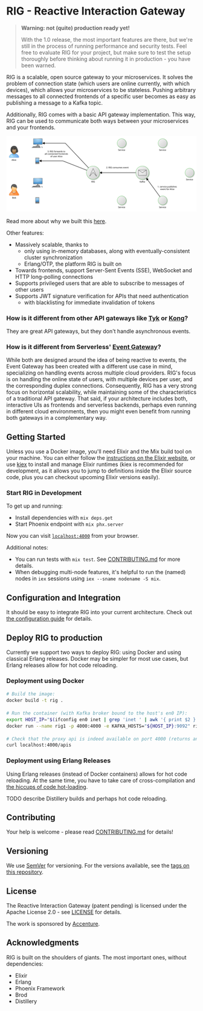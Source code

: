 # RIG - Reactive Interaction Gateway

> **Warning: not (quite) production ready yet!**
>
> With the 1.0 release, the most important features are there, but we're still in the
> process of running performance and security tests. Feel free to evaluate RIG for
> your project, but make sure to test the setup thoroughly before thinking about running
> it in production - you have been warned.

RIG is a scalable, open source gateway to your microservices. It solves the problem of
connection state (which users are online currently, with which devices), which allows your
microservices to be stateless. Pushing arbitrary messages to all connected frontends of a
specific user becomes as easy as publishing a message to a Kafka topic.

Additionally, RIG comes with a basic API gateway implementation. This way, RIG can be used to
communicate both ways between your microservices and your frontends.

![RIG Overview](doc/overview.svg)

Read more about why we built this [here](doc/motivation.md).

Other features:
- Massively scalable, thanks to
  - only using in-memory databases, along with eventually-consistent cluster synchronization
  - Erlang/OTP, the platform RIG is built on
- Towards frontends, support Server-Sent Events (SSE), WebSocket and HTTP long-polling
  connections
- Supports privileged users that are able to subscribe to messages of other users
- Supports JWT signature verification for APIs that need authentication
  - with blacklisting for immediate invalidation of tokens

### How is it different from other API gateways like [Tyk](https://tyk.io/) or [Kong](https://getkong.org/)?

They are great API gateways, but they don't handle asynchronous events.

### How is it different from Serverless' [Event Gateway](https://serverless.com/event-gateway/)?

While both are designed around the idea of being reactive to events, the Event Gateway has been
created with a different use case in mind, specializing on handling events across multiple cloud
providers. RIG's focus is on handling the online state of users, with multiple devices per user,
and the corresponding duplex connections. Consequently, RIG has a very strong focus on
horizontal scalability, while maintaining some of the characteristics of a traditional API
gateway. That said, if your architecture includes both, interactive UIs as frontends and
serverless backends, perhaps even running in different cloud environments, then you might even
benefit from running both gateways in a complementary way.

## Getting Started

Unless you use a Docker image, you'll need Elixir and the Mix build tool on your machine. You
can either follow the
[instructions on the Elixir website](https://elixir-lang.org/install.html), or use
[kiex](https://github.com/taylor/kiex) to install and manage Elixir runtimes (kiex is
recommended for development, as it allows you to jump to definitions inside the Elixir source
code, plus you can checkout upcoming Elixir versions easily).

### Start RIG in Development

To get up and running:

- Install dependencies with `mix deps.get`
- Start Phoenix endpoint with `mix phx.server`

Now you can visit [`localhost:4000`](http://localhost:4000) from your browser.

Additional notes:
- You can run tests with `mix test`. See [CONTRIBUTING.md](CONTRIBUTING.md) for more details.
- When debugging multi-node features, it's helpful to run the (named) nodes in `iex` sessions
  using `iex --sname nodename -S mix`.

## Configuration and Integration

It should be easy to integrate RIG into your current architecture. Check out
[the configuration guide](doc/configuration.md) for details.

## Deploy RIG to production

Currently we support two ways to deploy RIG: using Docker and using classical Erlang releases. Docker may be simpler for most use cases, but Erlang releases allow for hot code reloading.

### Deployment using Docker

```bash
# Build the image:
docker build -t rig .

# Run the container (with Kafka broker bound to the host's en0 IP):
export HOST_IP="$(ifconfig en0 inet | grep 'inet ' | awk '{ print $2 }')"
docker run --name rig1 -p 4000:4000 -e KAFKA_HOSTS="${HOST_IP}:9092" rig

# Check that the proxy api is indeed available on port 4000 (returns an empty list by default):
curl localhost:4000/apis
```

### Deployment using Erlang Releases
Using Erlang releases (instead of Docker containers) allows for hot code reloading. At the same
time, you have to take care of cross-compilation and
[the hiccups of code hot-loading](http://learnyousomeerlang.com/relups#the-hiccups-of-appups-and-relups).

TODO describe Distillery builds and perhaps hot code reloading.

## Contributing

Your help is welcome - please read [CONTRIBUTING.md](CONTRIBUTING.md) for details!

## Versioning

We use [SemVer](http://semver.org/) for versioning. For the versions available, see the
[tags on this repository](https://github.com/Accenture/reactive-interaction-gateway/tags).

## License

The Reactive Interaction Gateway (patent pending) is licensed under the Apache License 2.0 - see
[LICENSE](LICENSE) for details.

The work is sponsored by [Accenture](https://accenture.github.io/).

## Acknowledgments

RIG is built on the shoulders of giants. The most important ones, without dependencies:

- Elixir
- Erlang
- Phoenix Framework
- Brod
- Distillery
